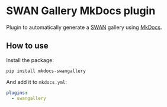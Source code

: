 # SWAN Gallery MkDocs plugin

Plugin to automatically generate a [SWAN](https://cern.ch/swan) gallery using [MkDocs](https://www.mkdocs.org/).

## How to use

Install the package:
```
pip install mkdocs-swangallery
```

And add it to `mkdocs.yml`:
```yml
plugins:
  - swangallery
```